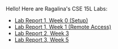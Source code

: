 Hello! Here are Ragalina's CSE 15L Labs:

- [Lab Report 1, Week 0 (Setup)](https://ragalina.github.io/cse15l-lab-reports/lab-report-1-week-0.html)
- [Lab Report 1, Week 1 (Remote Access)](https://ragalina.github.io/cse15l-lab-reports/lab-report-1-week-1.html)
- [Lab Report 2, Week 3](https://ragalina.github.io/cse15l-lab-reports/lab-report-2.html)
- [Lab Report 3, Week 5](https://ragalina.github.io/cse15l-lab-reports/lab-report-3.html)
